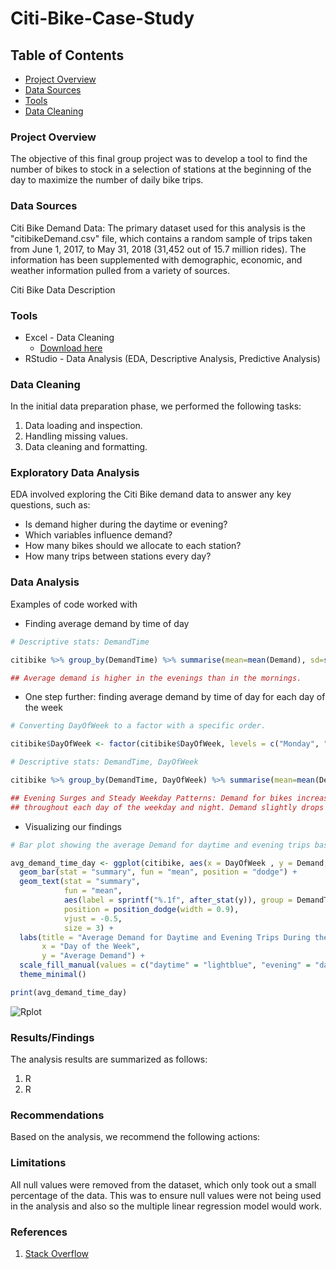 # Citi-Bike-Case-Study

## Table of Contents

- [Project Overview](#project-overview)
- [Data Sources](#data-sources)
- [Tools](#tools)
- [Data Cleaning](#data-cleaning)

### Project Overview

The objective of this final group project was to develop a tool to find the number of bikes to stock in a selection of stations at the beginning of the day to maximize the number of daily bike trips.

### Data Sources

Citi Bike Demand Data: The primary dataset used for this analysis is the "citibikeDemand.csv" file, which contains a random sample of trips taken from June 1, 2017, to May 31, 2018 (31,452 out of 15.7 million rides). The information has been supplemented with demographic, economic, and weather information pulled from a variety of sources. 

Citi Bike Data Description

### Tools

- Excel - Data Cleaning
  - [Download here](https://microsoft.com)
- RStudio - Data Analysis (EDA, Descriptive Analysis, Predictive Analysis)

### Data Cleaning

In the initial data preparation phase, we performed the following tasks:
1. Data loading and inspection.
2. Handling missing values.
3. Data cleaning and formatting.

### Exploratory Data Analysis

EDA involved exploring the Citi Bike demand data to answer any key questions, such as:

- Is demand higher during the daytime or evening?
- Which variables influence demand?
- How many bikes should we allocate to each station?
- How many trips between stations every day?

### Data Analysis

Examples of code worked with

- Finding average demand by time of day
```R
# Descriptive stats: DemandTime

citibike %>% group_by(DemandTime) %>% summarise(mean=mean(Demand), sd=sd(Demand))

## Average demand is higher in the evenings than in the mornings.
```

- One step further: finding average demand by time of day for each day of the week
```R
# Converting DayOfWeek to a factor with a specific order.

citibike$DayOfWeek <- factor(citibike$DayOfWeek, levels = c("Monday", "Tuesday", "Wednesday", "Thursday", "Friday", "Saturday", "Sunday"))

# Descriptive stats: DemandTime, DayOfWeek

citibike %>% group_by(DemandTime, DayOfWeek) %>% summarise(mean=mean(Demand), sd=sd(Demand))

## Evening Surges and Steady Weekday Patterns: Demand for bikes increases with later times in the day and on average the amount of demand is the same
## throughout each day of the weekday and night. Demand slightly drops during the weekend.
```

- Visualizing our findings
```R
# Bar plot showing the average Demand for daytime and evening trips based on the day of the week.

avg_demand_time_day <- ggplot(citibike, aes(x = DayOfWeek , y = Demand, fill = DemandTime)) +
  geom_bar(stat = "summary", fun = "mean", position = "dodge") +
  geom_text(stat = "summary",
            fun = "mean",
            aes(label = sprintf("%.1f", after_stat(y)), group = DemandTime),
            position = position_dodge(width = 0.9),
            vjust = -0.5, 
            size = 3) +
  labs(title = "Average Demand for Daytime and Evening Trips During the Week",
       x = "Day of the Week",
       y = "Average Demand") +
  scale_fill_manual(values = c("daytime" = "lightblue", "evening" = "darkblue"), labels = c("Daytime", "Evening")) +
  theme_minimal()

print(avg_demand_time_day)
```
![Rplot](https://github.com/markkachai/Citi-Bike-Case-Study/assets/122057279/7b9df5c5-d3b7-46af-98d3-f28141f69146)


### Results/Findings

The analysis results are summarized as follows:
1. R
2. R

### Recommendations

Based on the analysis, we recommend the following actions:

### Limitations

All null values were removed from the dataset, which only took out a small percentage of the data. This was to ensure null values were not being used in the analysis and also so the multiple linear regression model would work.

### References

1. [Stack Overflow](https://stackoverflow.com/)














